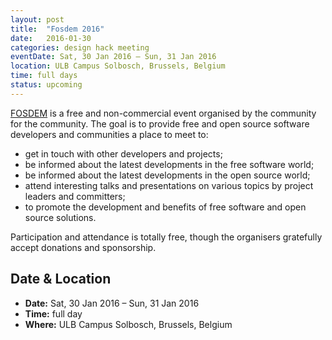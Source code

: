 ```yaml
---
layout: post
title:  "Fosdem 2016"
date:   2016-01-30
categories: design hack meeting
eventDate: Sat, 30 Jan 2016 – Sun, 31 Jan 2016
location: ULB Campus Solbosch, Brussels, Belgium
time: full days
status: upcoming
---
```


[FOSDEM](https://fosdem.org/2016/) is a free and non-commercial event organised by the community for the community. The goal is to provide free and open source software developers and communities a place to meet to:

- get in touch with other developers and projects;
- be informed about the latest developments in the free software world;
- be informed about the latest developments in the open source world;
- attend interesting talks and presentations on various topics by project leaders and committers;
- to promote the development and benefits of free software and open source solutions.

Participation and attendance is totally free, though the organisers gratefully accept donations and sponsorship.


## Date & Location

- **Date:** Sat, 30 Jan 2016 – Sun, 31 Jan 2016
- **Time:** full day
- **Where:** ULB Campus Solbosch, Brussels, Belgium

